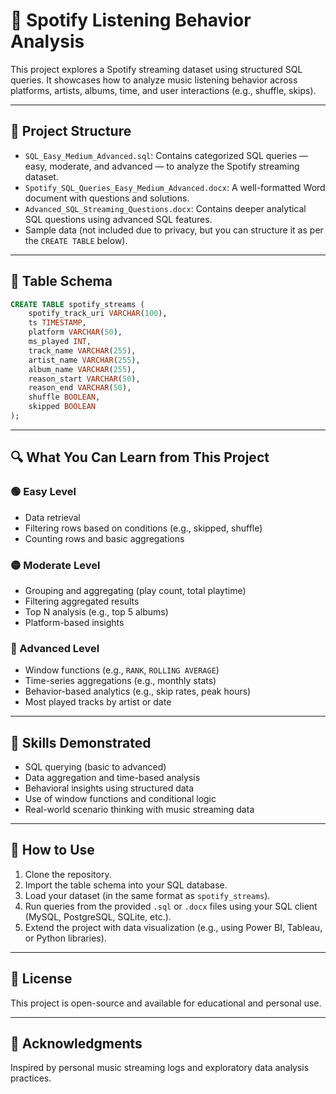 # 🎵 Spotify Listening Behavior Analysis

This project explores a Spotify streaming dataset using structured SQL queries. It showcases how to analyze music listening behavior across platforms, artists, albums, time, and user interactions (e.g., shuffle, skips).

---

## 📁 Project Structure

- `SQL_Easy_Medium_Advanced.sql`: Contains categorized SQL queries — easy, moderate, and advanced — to analyze the Spotify streaming dataset.
- `Spotify_SQL_Queries_Easy_Medium_Advanced.docx`: A well-formatted Word document with questions and solutions.
- `Advanced_SQL_Streaming_Questions.docx`: Contains deeper analytical SQL questions using advanced SQL features.
- Sample data (not included due to privacy, but you can structure it as per the `CREATE TABLE` below).

---

## 🧾 Table Schema

```sql
CREATE TABLE spotify_streams (
    spotify_track_uri VARCHAR(100),
    ts TIMESTAMP,
    platform VARCHAR(50),
    ms_played INT,
    track_name VARCHAR(255),
    artist_name VARCHAR(255),
    album_name VARCHAR(255),
    reason_start VARCHAR(50),
    reason_end VARCHAR(50),
    shuffle BOOLEAN,
    skipped BOOLEAN
);
```

---

## 🔍 What You Can Learn from This Project

### 🟢 Easy Level
- Data retrieval
- Filtering rows based on conditions (e.g., skipped, shuffle)
- Counting rows and basic aggregations

### 🟡 Moderate Level
- Grouping and aggregating (play count, total playtime)
- Filtering aggregated results
- Top N analysis (e.g., top 5 albums)
- Platform-based insights

### 🔴 Advanced Level
- Window functions (e.g., `RANK`, `ROLLING AVERAGE`)
- Time-series aggregations (e.g., monthly stats)
- Behavior-based analytics (e.g., skip rates, peak hours)
- Most played tracks by artist or date

---

## 🧠 Skills Demonstrated

- SQL querying (basic to advanced)
- Data aggregation and time-based analysis
- Behavioral insights using structured data
- Use of window functions and conditional logic
- Real-world scenario thinking with music streaming data

---

## 📌 How to Use

1. Clone the repository.
2. Import the table schema into your SQL database.
3. Load your dataset (in the same format as `spotify_streams`).
4. Run queries from the provided `.sql` or `.docx` files using your SQL client (MySQL, PostgreSQL, SQLite, etc.).
5. Extend the project with data visualization (e.g., using Power BI, Tableau, or Python libraries).

---

## 📄 License

This project is open-source and available for educational and personal use.

---

## 🙌 Acknowledgments

Inspired by personal music streaming logs and exploratory data analysis practices.